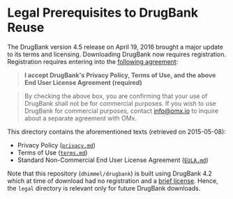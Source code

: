 # Legal Prerequisites to DrugBank Reuse

The DrugBank version 4.5 release on April 19, 2016 brought a major update to its terms and licensing. Downloading DrugBank now requires registration. Registration requires entering into the [following agreement](http://www.drugbank.ca/public_users/sign_up "Sign up for DrugBank account"):

> **I accept DrugBank's Privacy Policy, Terms of Use, and the above End User License Agreement (required)**

> By checking the above box, you are confirming that your use of DrugBank shall not be for commercial purposes. If you wish to use DrugBank for commercial purposes, contact info@omx.io to inquire about a separate agreement with OMx.

This directory contains the aforementioned texts (retrieved on 2015-05-08):

+ Privacy Policy ([`privacy.md`](privacy.md))
+ Terms of Use ([`terms.md`](terms.md))
+ Standard Non-Commercial End User License Agreement ([`EULA.md`](EULA.md))

Note that this repository (`dhimmel/drugbank`) is built using DrugBank 4.2 which at time of download had no registration and a [brief license](https://github.com/dhimmel/integrate/blob/7b95bf337d6e43e54457621f39a7341e620138f7/licenses/custom/DrugBank.md "DrugBank licensing statement from 2015-08-20"). Hence, the `legal` directory is relevant only for future DrugBank downloads.
